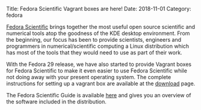 Title: Fedora Scientific Vagrant boxes are here!
Date: 2018-11-01
Category: fedora

[Fedora Scientific](https://labs.fedoraproject.org/en/scientific/) brings together the most useful open source scientific 
and numerical tools atop the goodness of the KDE desktop environment. From the beginning, our focus has been to provide 
scientists, engineers and programmers in numerical/scientific computing a Linux distribution which has most of the tools 
that they would need to use as part of their work. 

With the Fedora 29 release, we have also started to provide Vagrant boxes for Fedora Scientific to make it even 
easier to use Fedora Scientific while not doing away with your present operating system.  The complete instructions for 
setting up a vagrant box are available at the [download](https://labs.fedoraproject.org/scientific/download/index.html) page.

The Fedora Scientific Guide is available [here](https://fedora-scientific.readthedocs.io/en/latest/) and gives you an overview
of the software included in the distribution.
